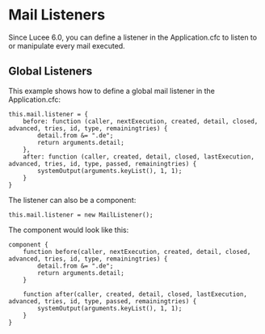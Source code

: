 <!--
{
  "title": "Mail Listeners",
  "id": "mail-listeners",
  "since": "6.0",
  "description": "Learn how to define mail listeners in Lucee. This guide demonstrates how to set up global mail listeners in the Application.cfc file to listen to or manipulate every mail executed. Examples include defining listeners directly in Application.cfc and using a component as a mail listener.",
  "keywords": [
    "mail",
    "listener",
    "Application.cfc",
    "component"
  ],
  "related": [
    "tag-mail",
  ],
  "categories": [
    "protocols"
  ]
}
-->

# Mail Listeners

Since Lucee 6.0, you can define a listener in the Application.cfc to listen to or manipulate every mail executed.

## Global Listeners

This example shows how to define a global mail listener in the Application.cfc:

```lucee
this.mail.listener = {
    before: function (caller, nextExecution, created, detail, closed, advanced, tries, id, type, remainingtries) {
        detail.from &= ".de";
        return arguments.detail;
    },
    after: function (caller, created, detail, closed, lastExecution, advanced, tries, id, type, passed, remainingtries) {
        systemOutput(arguments.keyList(), 1, 1);
    }
}
```

The listener can also be a component:

```lucee
this.mail.listener = new MailListener();
```

The component would look like this:

```lucee
component {
    function before(caller, nextExecution, created, detail, closed, advanced, tries, id, type, remainingtries) {
        detail.from &= ".de";
        return arguments.detail;
    }

    function after(caller, created, detail, closed, lastExecution, advanced, tries, id, type, passed, remainingtries) {
        systemOutput(arguments.keyList(), 1, 1);
    }
}
```
